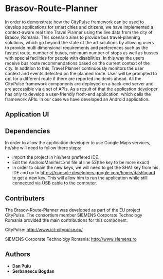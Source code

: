 # Brasov-Route-Planner

In order to demonstrate how the CityPulse framework can be used to develop applications for smart cities and citizens, we have implemented a context-aware real time Travel Planner using the live data from the city of Brasov, Romania. This scenario aims to provide bus travel-planning solutions, which go beyond the state of the art solutions by allowing users to provide multi dimensional requirements and preferences such as the fastest route, number of buses, minimum number of stops as well as busses with special facilities for people with disabilities. In this way the users receive bus route recommendations based on the current context of the city. In addition to this, Travel Planner continuously monitors the user context and events detected on the planned route. User will be prompted to opt for a different route if there are reported incidents ahead. All the CityPulse framework components are deployed on a back-end server and are accessible via a set of APIs. As a result of that the application developer has only to develop a user-friendly front-end application, which calls the framework APIs. In our case we have developed an Android application.

## Application UI


## Dependencies

In order to allow the application developer to use Google Maps services, he/she will need to follow there steps:

* Import the project in his/hers preffered IDE.
* Edit the AndroidManifest.xml file al line 53(the key to be more exact)
* In order to obain the new keys, we will need to get the SHA1 key from his IDE and go to https://console.developers.google.com/home/dashboard to get a new key. This will allow him to run the application while still connected via USB cable to the computer.
  
## Contributers

The Brasov-Route-Planner was developed as part of the EU project CityPulse. The consortium member SIEMENS Corporate Technology Romania provided the main contributions for this component.

CityPulse: http://www.ict-citypulse.eu/

SIEMENS Corporate Technology Romania: http://www.siemens.ro

## Authors

* **Dan Puiu**
* **Serbanescu Bogdan**
